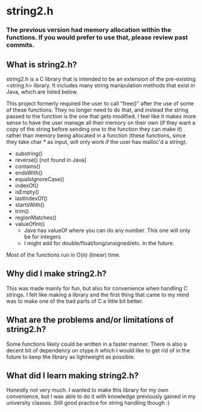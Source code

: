 # string2.h
### The previous version had memory allocation within the functions. If you would prefer to use that, please review past commits. 
## What is string2.h?
string2.h is a C library that is intended to be an extension of the pre-existing <string.h> library. It includes many string manipulation methods that exist in Java, which are listed below. 

This project formerly required the user to call "free()" after the use of some of these functions. They no longer need to do that, and instead the string passed to the function is the one that gets modified. I feel like it makes more sense to have the user manage all their memory on their own (if they want a copy of the string before sending one to the function they can make it) rather than memory being allocated in a function (these functions, since they take char * as input, will only work if the user has malloc'd a string). 

- substring()
- reverse() [not found in Java]
- contains() 
- endsWith()
- equalsIgnoreCase()
- indexOf()
- isEmpty() 
- lastIndexOf()
- startsWith()
- trim()
- regionMatches()
- valueOfInt()
    - Java has valueOf where you can do any number. This one will only be for integers
    - I might add for double/float/long/unsigned/etc. In the future. 

Most of the functions run in O(n) (linear) time. 

## Why did I make string2.h?
This was made mainly for fun, but also for convenience when handling C strings. I felt like making a library and the first thing that came to my mind was to make one of the bad parts of C a little bit better. 

## What are the problems and/or limitations of string2.h?
Some functions likely could be written in a faster manner. 
There is also a decent bit of dependency on ctype.h which I would like to get rid of in the future to keep the library as lightweight as possible. 

## What did I learn making string2.h?
Honestly not very much. I wanted to make this library for my own convenience, but I was able to do it with knowledge previously gained in my university classes. Still good practice for string handling though :)


